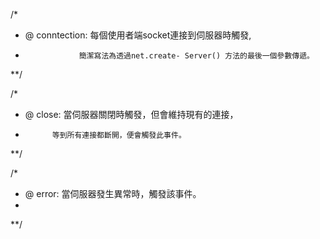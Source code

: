 /*
 *	@ conntection: 每個使用者端socket連接到伺服器時觸發,
 *				   簡潔寫法為透過net.create- Server() 方法的最後一個參數傳遞。
**/

/*
 *	@ close: 當伺服器關閉時觸發，但會維持現有的連接，
 *			 等到所有連接都斷開，便會觸發此事件。
**/

/*
 *	@ error: 當伺服器發生異常時，觸發該事件。
 *
**/
